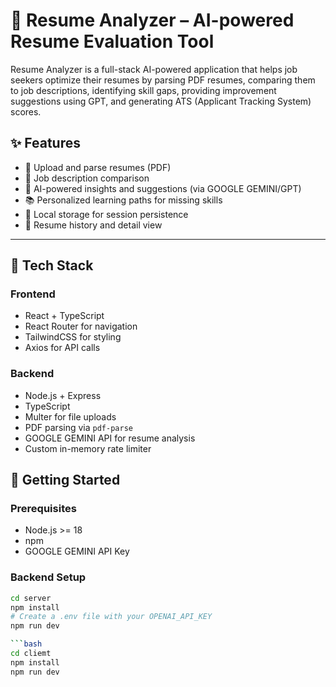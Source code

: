 # 🧠 Resume Analyzer – AI-powered Resume Evaluation Tool

Resume Analyzer is a full-stack AI-powered application that helps job seekers optimize their resumes by parsing PDF resumes, comparing them to job descriptions, identifying skill gaps, providing improvement suggestions using GPT, and generating ATS (Applicant Tracking System) scores.

## ✨ Features

- 📄 Upload and parse resumes (PDF)
- 🧾 Job description comparison
- 🧠 AI-powered insights and suggestions (via GOOGLE GEMINI/GPT)
- 📚 Personalized learning paths for missing skills
- 💾 Local storage for session persistence
- 🔁 Resume history and detail view

---

## 🧱 Tech Stack

### Frontend
- React + TypeScript
- React Router for navigation
- TailwindCSS for styling
- Axios for API calls

### Backend
- Node.js + Express
- TypeScript
- Multer for file uploads
- PDF parsing via `pdf-parse`
- GOOGLE GEMINI API for resume analysis
- Custom in-memory rate limiter



## 🚀 Getting Started

### Prerequisites

- Node.js >= 18
- npm 
- GOOGLE GEMINI API Key

### Backend Setup

```bash
cd server
npm install
# Create a .env file with your OPENAI_API_KEY
npm run dev

```bash
cd cliemt
npm install
npm run dev
